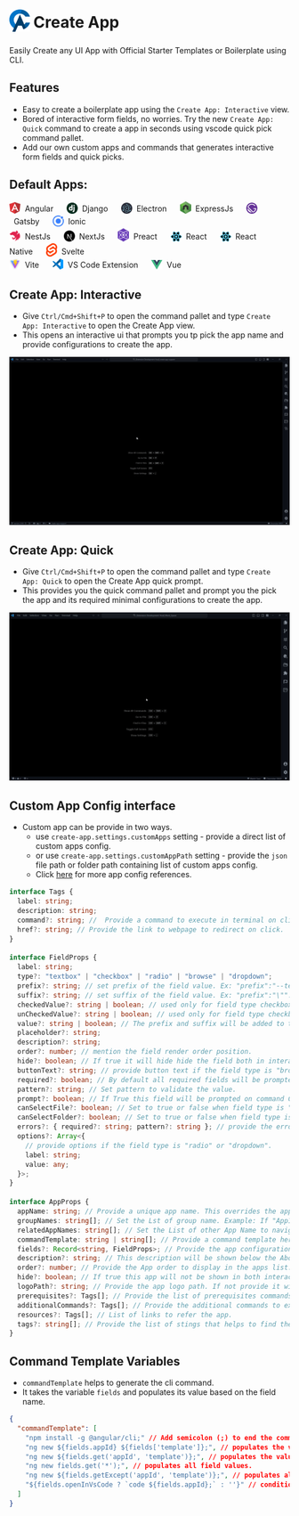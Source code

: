 <h1>
  <sub><img src="https://raw.githubusercontent.com/R35007/create-app-support/version_5.0.0/images/ca-logo.png" height="40"></sub> Create App
</h1>

Easily Create any UI App with Official Starter Templates or Boilerplate using CLI.

## Features

- Easy to create a boilerplate app using the `Create App: Interactive` view.
- Bored of interactive form fields, no worries. Try the new `Create App: Quick` command to create a app in seconds using vscode quick pick command pallet.
- Add our own custom apps and commands that generates interactive form fields and quick picks.

## Default Apps:

<span><sub><a href="https://angular.io/"><img src="https://raw.githubusercontent.com/R35007/create-app-support/version_5.0.0/images/angular.png" alt="" width="20"></a></sub>&nbsp;&nbsp;Angular</span>&nbsp;&nbsp;&nbsp;&nbsp;&nbsp;
<span><sub><a href="https://www.djangoproject.com/"><img src="https://raw.githubusercontent.com/R35007/create-app-support/version_5.0.0/images/django.png" alt="" width="20"></a></sub>&nbsp;&nbsp;Django</span>&nbsp;&nbsp;&nbsp;&nbsp;&nbsp;
<span><sub><a href="https://www.electronjs.org/"><img src="https://raw.githubusercontent.com/R35007/create-app-support/version_5.0.0/images/electron.png" alt="" width="20"></a></sub>&nbsp;&nbsp;Electron</span>&nbsp;&nbsp;&nbsp;&nbsp;&nbsp;
<span><sub><a href="https://expressjs.com/"><img src="https://raw.githubusercontent.com/R35007/create-app-support/version_5.0.0/images/expressJs.png" alt="" width="20"></a></sub>&nbsp;&nbsp;ExpressJs</span>&nbsp;&nbsp;&nbsp;&nbsp;&nbsp;
<span><sub><a href="https://www.gatsbyjs.com/"><img src="https://raw.githubusercontent.com/R35007/create-app-support/version_5.0.0/images/gatsby.png" alt="" width="20"></a></sub>&nbsp;&nbsp;Gatsby</span>&nbsp;&nbsp;&nbsp;&nbsp;&nbsp;
<span><sub><a href="https://ionicframework.com/"><img src="https://raw.githubusercontent.com/R35007/create-app-support/version_5.0.0/images/ionic.png" alt="" width="20"></a></sub>&nbsp;&nbsp;Ionic</span>&nbsp;&nbsp;&nbsp;&nbsp;&nbsp;<br/>
<span><sub><a href="https://nestjs.com/"><img src="https://raw.githubusercontent.com/R35007/create-app-support/version_5.0.0/images/nestJs.png" alt="" width="20"></a></sub>&nbsp;&nbsp;NestJs</span>&nbsp;&nbsp;&nbsp;&nbsp;&nbsp;
<span><sub><a href="https://nextjs.org/"><img src="https://raw.githubusercontent.com/R35007/create-app-support/version_5.0.0/images/nextJs.png" alt="" width="20"></a></sub>&nbsp;&nbsp;NextJs</span>&nbsp;&nbsp;&nbsp;&nbsp;&nbsp;
<span><sub><a href="https://preactjs.com/"><img src="https://raw.githubusercontent.com/R35007/create-app-support/version_5.0.0/images/preact.png" alt="" width="20"></a></sub>&nbsp;&nbsp;Preact</span>&nbsp;&nbsp;&nbsp;&nbsp;&nbsp;
<span><sub><a href="https://reactjs.org/"><img src="https://raw.githubusercontent.com/R35007/create-app-support/version_5.0.0/images/react.png" alt="" width="20"></a></sub>&nbsp;&nbsp;React</span>&nbsp;&nbsp;&nbsp;&nbsp;&nbsp;
<span><sub><a href="https://reactnative.dev/"><img src="https://raw.githubusercontent.com/R35007/create-app-support/version_5.0.0/images/react.png" alt="" width="20"></a></sub>&nbsp;&nbsp;React Native</span>&nbsp;&nbsp;&nbsp;&nbsp;&nbsp;
<span><sub><a href="https://svelte.dev/"><img src="https://raw.githubusercontent.com/R35007/create-app-support/version_5.0.0/images/svelte.png" alt="" width="20"></a></sub>&nbsp;&nbsp;Svelte</span>&nbsp;&nbsp;&nbsp;&nbsp;&nbsp;<br/>
<span><sub><a href="https://vitejs.dev/"><img src="https://raw.githubusercontent.com/R35007/create-app-support/version_5.0.0/images/vite.png" alt="" width="20"></a></sub>&nbsp;&nbsp;Vite</span>&nbsp;&nbsp;&nbsp;&nbsp;&nbsp;
<span><sub><a href="https://code.visualstudio.com/api"><img src="https://raw.githubusercontent.com/R35007/create-app-support/version_5.0.0/images/vscode.png" alt="" width="20"></a></sub>&nbsp;&nbsp;VS Code Extension</span>&nbsp;&nbsp;&nbsp;&nbsp;&nbsp;
<span><sub><a href="https://vuejs.org/"><img src="https://raw.githubusercontent.com/R35007/create-app-support/version_5.0.0/images/vue.png" alt="" width="20"></a></sub>&nbsp;&nbsp;Vue</span>&nbsp;&nbsp;&nbsp;&nbsp;&nbsp;

## Create App: Interactive

- Give `Ctrl/Cmd+Shift+P` to open the command pallet and type `Create App: Interactive` to open the Create App view.
- This opens an interactive ui that prompts you tp pick the app name and provide configurations to create the app.

![Create App: Interactive Preview](https://raw.githubusercontent.com/R35007/create-app-support/version_5.0.0/images/preview_interactive.gif?raw=true)

## Create App: Quick

- Give `Ctrl/Cmd+Shift+P` to open the command pallet and type `Create App: Quick` to open the Create App quick prompt.
- This provides you the quick command pallet and prompt you the pick the app and its required minimal configurations to create the app.

![Create App: Quick Preview](https://raw.githubusercontent.com/R35007/create-app-support/version_5.0.0/images/preview_quick.gif?raw=true)

## Custom App Config interface

- Custom app can be provide in two ways.
  - use `create-app.settings.customApps` setting - provide a direct list of custom apps config.
  - or use `create-app.settings.customAppPath` setting - provide the `json` file path or folder path containing list of custom apps config.
  - Click [here](https://github.com/R35007/create-app-vscode-extension/tree/master/apps) for more app config references.

```ts
interface Tags {
  label: string;
  description: string;
  command?: string; //  Provide a command to execute in terminal on click.
  href?: string; // Provide the link to webpage to redirect on click.
}

interface FieldProps {
  label: string;
  type?: "textbox" | "checkbox" | "radio" | "browse" | "dropdown";
  prefix?: string; // set prefix of the field value. Ex: "prefix":"--template=\"".
  suffix?: string; // set suffix of the field value. Ex: "prefix":"\"".
  checkedValue?: string | boolean; // used only for field type checkbox.
  unCheckedValue?: string | boolean; // used only for field type checkbox.
  value?: string | boolean; // The prefix and suffix will be added to the value. Ex: --template="value".
  placeholder?: string;
  description?: string;
  order?: number; // mention the field render order position.
  hide?: boolean; // If true it will hide hide the field both in interactive form and Quick pick.
  buttonText?: string; // provide button text if the field type is "browse".
  required?: boolean; // By default all required fields will be prompted on command Create App: Quick.
  pattern?: string; // Set pattern to validate the value.
  prompt?: boolean; // If True this field will be prompted on command Create App: Quick.
  canSelectFile?: boolean; // Set to true or false when field type is "browse".
  canSelectFolder?: boolean; // Set to true or false when field type is "browse".
  errors?: { required?: string; pattern?: string }; // provide the error message.
  options?: Array<{
    // provide options if the field type is "radio" or "dropdown".
    label: string;
    value: any;
  }>;
}

interface AppProps {
  appName: string; // Provide a unique app name. This overrides the app configs if already exist with a same name.
  groupNames: string[]; // Set the Lst of group name. Example: If "App1" has a "Group1" and "App2" also has a "Group1. Then Both "App1" and "App2" will be shown in the "Group1".
  relatedAppNames: string[]; // Set the List of other App Name to navigate.
  commandTemplate: string | string[]; // Provide a command template here. Ex: "commandTemplate": "ng new ${fields.appId} --defaults" or "ng new ${fields['*']} --defaults".
  fields?: Record<string, FieldProps>; // Provide the app configuration to generate a app form fields. Ex: "fields": { "appId": { "type": "textbox", "required": true, value: "hello-world" } }.
  description?: string; // This description will be shown below the About section in the right side of the form.
  order?: number; // Provide the App order to display in the apps list.
  hide?: boolean; // If true this app will not be shown in both interactive and quick commands.
  logoPath?: string; // Provide the app logo path. If not provide it will show the create app logo.
  prerequisites?: Tags[]; // Provide the list of prerequisites commands and site links.
  additionalCommands?: Tags[]; // Provide the additional commands to execute in terminal.
  resources?: Tags[]; // List of links to refer the app.
  tags?: string[]; // Provide the list of stings that helps to find the app.
}
```

## Command Template Variables

- `commandTemplate` helps to generate the cli command.
- It takes the variable `fields` and populates its value based on the field name.

```json
{
  "commandTemplate": [
    "npm install -g @angular/cli;" // Add semicolon (;) to end the command. This adds the new line after the semicolon.
    "ng new ${fields.appId} ${fields['template']};", // populates the value of the specified field name.
    "ng new ${fields.get('appId', 'template')};", // populates the value of the specified field name using get method.
    "ng new fields.get('*');", // populates all field values.
    "ng new ${fields.getExcept('appId', 'template')};", // populates all the field values except the given field names.
    "${fields.openInVsCode ? `code ${fields.appId};` : ''}" // conditionally updated the command based on other field values.
  ]
}
```
